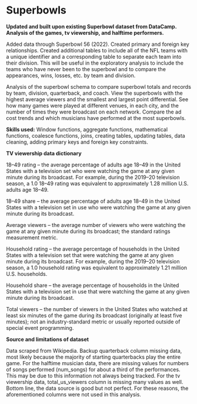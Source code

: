 # Superbowls
**Updated and built upon existing Superbowl dataset from DataCamp.  Analysis of the games, tv viewership, and halftime performers.**

Added data through Superbowl 56 (2022). Created primary and foreign key relationships. Created additional tables to include all of the NFL teams with a unique identifier and a corresponding table to separate each team into their division. This will be useful in the exploratory analysis to include the teams who have never been to the superbowl and to compare the appearances, wins, losses, etc. by team and division.

Analysis of the superbowl schema to compare superbowl totals and records by team, division, quarterback, and coach. View the superbowls with the highest average viewers and the smallest and largest point differential. See how many games were played at different venues, in each city, and the number of times they were broadcast on each network. Compare the ad cost trends and which musicians have performed at the most superbowls.
   
**Skills used:** Window functions, aggregate functions, mathematical functions, coalesce functions, joins, creating tables, updating tables, data cleaning, adding                      primary keys and foreign key constraints.

**TV viewership data dictionary**

18–49 rating – the average percentage of adults age 18–49 in the United States with a television set who were watching the game at any given minute during its broadcast. For example, during the 2019–20 television season, a 1.0 18–49 rating was equivalent to approximately 1.28 million U.S. adults age 18–49.

18–49 share – the average percentage of adults age 18–49 in the United States with a television set in use who were watching the game at any given minute during its broadcast.

Average viewers – the average number of viewers who were watching the game at any given minute during its broadcast; the standard ratings measurement metric.

Household rating – the average percentage of households in the United States with a television set that were watching the game at any given minute during its broadcast. For example, during the 2019–20 television season, a 1.0 household rating was equivalent to approximately 1.21 million U.S. households.

Household share – the average percentage of households in the United States with a television set in use that were watching the game at any given minute during its broadcast.

Total viewers – the number of viewers in the United States who watched at least six minutes of the game during its broadcast (originally at least five minutes); not an industry-standard metric or usually reported outside of special event programming.

**Source and limitations of dataset**

Data scraped from Wikipedia. Backup quarterback column missing data, most likely because the majority of starting quarterbacks play the entire game. For the halftime musician data, there are missing values for numbers of songs performed (num_songs) for about a third of the performances. This may be due to this information not always being tracked. For the tv viewership data, total_us_viewers column is missing many values as well. Bottom line, the data source is good but not perfect. For these reasons, the aforementioned columns were not used in this analysis. 
